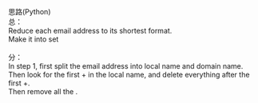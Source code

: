 思路(Python)\
总：\
Reduce each email address to its shortest format.\
Make it into set\
\
分：\
In step 1, first split the email address into local name and domain name.\
Then look for the first + in the local name, and delete everything after the first +.\
Then remove all the . 

